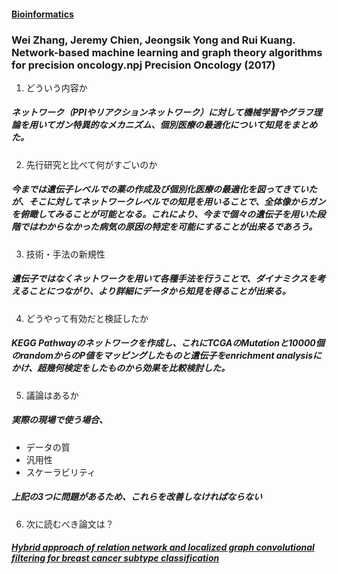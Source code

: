 #### [Bioinformatics](http://inoue0426.me/Bioinformatics)

### Wei Zhang, Jeremy Chien, Jeongsik Yong and Rui Kuang. Network-based machine learning and graph theory algorithms for precision oncology.npj Precision Oncology (2017)

1. どういう内容か
##### ネットワーク（PPIやリアクションネットワーク）に対して機械学習やグラフ理論を用いてガン特異的なメカニズム、個別医療の最適化について知見をまとめた。
2. 先行研究と比べて何がすごいのか
##### 今までは遺伝子レベルでの薬の作成及び個別化医療の最適化を図ってきていたが、そこに対してネットワークレベルでの知見を用いることで、全体像からガンを俯瞰してみることが可能となる。これにより、今まで個々の遺伝子を用いた段階ではわからなかった病気の原因の特定を可能にすることが出来るであろう。
3. 技術・手法の新規性
##### 遺伝子ではなくネットワークを用いて各種手法を行うことで、ダイナミクスを考えることにつながり、より詳細にデータから知見を得ることが出来る。
4. どうやって有効だと検証したか
##### KEGG Pathwayのネットワークを作成し、これにTCGAのMutationと10000個のrandomからのP値をマッピングしたものと遺伝子をenrichment analysisにかけ、超幾何検定をしたものから効果を比較検討した。
5. 議論はあるか
##### 実際の現場で使う場合、
- データの質 
- 汎用性
- スケーラビリティ
##### 上記の3つに問題があるため、これらを改善しなければならない
6. 次に読むべき論文は？
##### [Hybrid approach of relation network and localized graph convolutional filtering for breast cancer subtype classification](https://arxiv.org/abs/1711.05859)